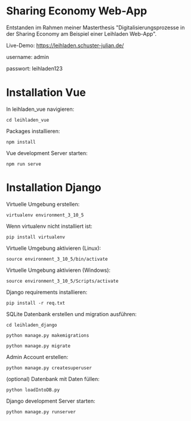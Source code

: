 # Sharing Economy Web-App

Entstanden im Rahmen meiner Masterthesis "Digitalisierungsprozesse in der Sharing Economy am Beispiel einer Leihladen Web-App".

Live-Demo: https://leihladen.schuster-julian.de/

username: admin

passwort: leihladen123

# Installation Vue

In leihladen_vue navigieren:
```
cd leihladen_vue
```

Packages installieren:
```
npm install
```

Vue development Server starten:
```
npm run serve
```

# Installation Django

Virtuelle Umgebung erstellen:
```
virtualenv environment_3_10_5 
```

Wenn virtualenv nicht installiert ist:
```
pip install virtualenv
```

Virtuelle Umgebung aktivieren (Linux):
```
source environment_3_10_5/bin/activate
```

Virtuelle Umgebung aktivieren (Windows):
```
source environment_3_10_5/Scripts/activate
```

Django requirements installieren:
```
pip install -r req.txt
```

SQLite Datenbank erstellen und migration ausführen:
```
cd leihladen_django
```
```
python manage.py makemigrations
```
```
python manage.py migrate
```

Admin Account erstellen:
```
python manage.py createsuperuser
```

(optional) Datenbank mit Daten füllen:
```
python loadIntoDB.py
```

Django development Server starten:
```
python manage.py runserver
```
